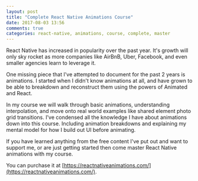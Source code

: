 ```yaml
---
layout: post
title: "Complete React Native Animations Course"
date: 2017-08-03 13:56
comments: true
categories: react-native, animations, course, complete, master
---
```


React Native has increased in popularity over the past year. It's growth will only sky rocket as more companies like AirBnB, Uber, Facebook, and even smaller agencies learn to leverage it. 

One missing piece that I've attempted to document for the past 2 years is animations. I started when I didn't know animations at all, and have grown to be able to breakdown and reconstruct them using the powers of Animated and React.

In my course we will walk through basic animations, understanding interpolation, and move onto real world examples like shared element photo grid transitions. I've condensed all the knowledge I have about animations down into this course. Including animation breakdowns and explaining my mental model for how I build out UI before animating.

If you have learned anything from the free content I've put out and want to support me, or are just getting started then come master React Native animations with my course. 

You can purchase it at [https://reactnativeanimations.com/](https://reactnativeanimations.com/).